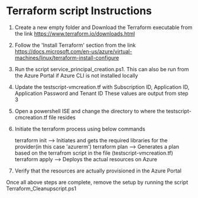 # Terraform script Instructions

1) Create a new empty folder and Download the Terraform executable from the link https://www.terraform.io/downloads.html 
2) Follow the 'Install Terraform' section from the link https://docs.microsoft.com/en-us/azure/virtual-machines/linux/terraform-install-configure
3) Run the script service_principal_creation.ps1. 
   This can also be run from the Azure Portal if Azure CLI is not installed locally
4) Update the testscript-vmcreation.tf with Subscription ID, Application ID, Application Password and Tenant ID
   These values are output from step 3 
5) Open a powershell ISE and change the directory to where the testscript-cmcreation.tf file resides
6) Initiate the terraform process using below commands
    
	terraform init  --> Initiates and gets the required libraries for the provider(in this case 'azurerm')
	terraform plan  --> Generates a plan based on the terrafrom script in the file (testscript-vmcreation.tf)
	terraform apply --> Deploys the actual resources on Azure

7) Verify that the resources are actually provisioned in the Azure Portal


Once all above steps are complete, remove the setup by running the script Terraform_Cleanupscript.ps1














